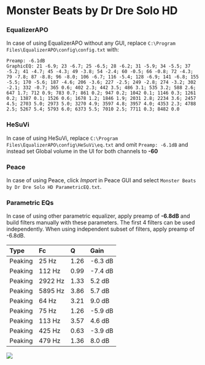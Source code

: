 # Monster Beats by Dr Dre Solo HD

### EqualizerAPO
In case of using EqualizerAPO without any GUI, replace `C:\Program Files\EqualizerAPO\config\config.txt`
with:
```
Preamp: -6.1dB
GraphicEQ: 21 -6.9; 23 -6.7; 25 -6.5; 28 -6.2; 31 -5.9; 34 -5.5; 37 -5.2; 41 -4.7; 45 -4.3; 49 -3.8; 54 -2.4; 60 -0.5; 66 -0.8; 72 -4.3; 79 -7.8; 87 -8.8; 96 -8.0; 106 -6.7; 116 -5.4; 128 -6.9; 141 -6.8; 155 -5.5; 170 -5.6; 187 -4.6; 206 -3.6; 227 -2.5; 249 -2.8; 274 -3.2; 302 -2.1; 332 -0.7; 365 0.6; 402 2.3; 442 3.5; 486 3.1; 535 3.2; 588 2.6; 647 1.7; 712 0.9; 783 0.7; 861 0.2; 947 0.2; 1042 0.1; 1146 0.3; 1261 0.2; 1387 0.1; 1526 0.6; 1678 1.2; 1846 1.9; 2031 2.8; 2234 3.6; 2457 4.5; 2703 5.0; 2973 5.0; 3270 4.9; 3597 4.8; 3957 4.0; 4353 2.3; 4788 2.5; 5267 5.4; 5793 6.0; 6373 5.5; 7010 2.5; 7711 0.3; 8482 0.0
```

### HeSuVi
In case of using HeSuVi, replace `C:\Program Files\EqualizerAPO\config\HeSuVi\eq.txt` and omit `Preamp:
-6.1dB` and instead set Global volume in the UI for both channels to **-60**

### Peace
In case of using Peace, click *Import* in Peace GUI and select `Monster Beats by Dr Dre Solo HD ParametricEQ.txt`.

### Parametric EQs
In case of using other parametric equalizer, apply preamp of **-6.8dB** and build filters manually
with these parameters. The first 4 filters can be used independently.
When using independent subset of filters, apply preamp of -6.8dB.

| Type    | Fc      |    Q | Gain    |
|:--------|:--------|:-----|:--------|
| Peaking | 25 Hz   | 1.26 | -6.3 dB |
| Peaking | 112 Hz  | 0.99 | -7.4 dB |
| Peaking | 2922 Hz | 1.33 | 5.2 dB  |
| Peaking | 5895 Hz | 3.86 | 5.7 dB  |
| Peaking | 64 Hz   | 3.21 | 9.0 dB  |
| Peaking | 75 Hz   | 1.26 | -5.9 dB |
| Peaking | 113 Hz  | 3.57 | 4.6 dB  |
| Peaking | 425 Hz  | 0.63 | -3.9 dB |
| Peaking | 479 Hz  | 1.36 | 8.0 dB  |

![](https://raw.githubusercontent.com/jaakkopasanen/AutoEq/master/results/innerfidelity/sbaf-serious/Monster%20Beats%20by%20Dr%20Dre%20Solo%20HD/Monster%20Beats%20by%20Dr%20Dre%20Solo%20HD.png)